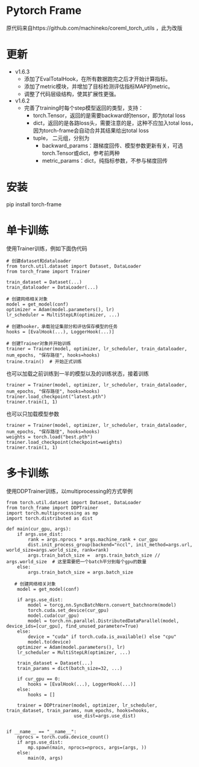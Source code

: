 # Pytorch Frame
原代码来自https://github.com/machineko/coreml_torch_utils
，此为改版
# 更新
* v1.6.3 
  * 添加了EvalTotalHook，在所有数据跑完之后才开始计算指标。
  * 添加了metric模块，并增加了目标检测评估指标MAP的metric。
  * 调整了代码层级结构，使其扩展性更强。
* v1.6.2
  * 完善了training时每个step模型返回的类型，支持：
    * torch.Tensor，返回的是需要backward的tensor，即为total loss
    * dict，返回的是各路loss头，需要注意的是，这种不应加入total loss，因为torch-frame会自动合并其结果给出total loss
    * tuple， 二元组，分别为
      * backward_params：跟梯度回传、模型参数更新有关，可选torch.Tensor或dict，参考前两种
      * metric_params：dict，纯指标参数，不参与梯度回传

# 安装
pip install torch-frame

# 单卡训练
使用Trainer训练，例如下面伪代码
```commandline
# 创建dataset和dataloader
from torch.util.dataset import Dataset, DataLoader
from torch_frame import Trainer

train_dataset = Dataset(...)
train_dataloader = DataLoader(...)

# 创建网络相关对象
model = get_model(conf)
optimizer = Adam(model.parameters(), lr)
lr_scheduler = MultiStepLR(optimizer, ...)

# 创建hooker，承载验证集部分和评估保存模型的任务
hooks = [EvalHook(...), LoggerHook(...)]

# 创建Trainer对象并开始训练
trainer = Trainer(model, optimizer, lr_scheduler, train_dataloader, num_epochs, "保存路径", hooks=hooks)
traine.train()  # 开始正式训练
```
也可以加载之前训练到一半的模型以及的训练状态，接着训练
```commandline
trainer = Trainer(model, optimizer, lr_scheduler, train_dataloader, num_epochs, "保存路径", hooks=hooks)
trainer.load_checkpoint("latest.pth")
trainer.train(1, 1)
```
也可以只加载模型参数
```commandline
trainer = Trainer(model, optimizer, lr_scheduler, train_dataloader, num_epochs, "保存路径", hooks=hooks)
weights = torch.load("best.pth")
trainer.load_checkpoint(checkpoint=weights)
trainer.train(1, 1)
```

# 多卡训练
使用DDPTrainer训练，以multiprocessing的方式举例
```commandline
from torch.util.dataset import Dataset, DataLoader
from torch_frame import DDPTrainer
import torch.multiprocessing as mp
import torch.distributed as dist

def main(cur_gpu, args):
    if args.use_dist:
        rank = args.nprocs * args.machine_rank + cur_gpu
        dist.init_process_group(backend="nccl", init_method=args.url, world_size=args.world_size, rank=rank)
        args.train_batch_size =  args.train_batch_size // args.world_size  # 这里需要把一个batch平分到每个gpu的数量
    else:
        args.train_batch_size = args.batch_size
        
   # 创建网络相关对象
    model = get_model(conf)
    
    if args.use_dist: 
        model = torcg,nn.SyncBatchNorn.convert_batchnorm(model)
        torch.cuda.set_device(cur_gpu)
        model.cuda(cur_gpu)
        model = torch.nn.parallel.DistributedDataParallel(model, device_ids=[cur_gpu], find_unused_parameter=True)
    else:
        device = "cuda" if torch.cuda.is_available() else "cpu"
        model.to(device)
    optimizer = Adam(model.parameters(), lr)
    lr_scheduler = MultiStepLR(optimizer, ...)
    
    train_dataset = Dataset(...)
    train_params = dict(batch_size=32, ...)
    
    if cur_gpu == 0:
        hooks = [EvalHook(...), LoggerHook(...)] 
    else:
        hooks = []
    
    trainer = DDPtrainer(model, optimizer, lr_scheduler, train_dataset, train_params, num_epochs, hooks=hooks,
                         use_dist=args.use_dist)
                         

if __name__ == "__name__":
    nprocs = torch.cuda.device_count()
    if args.use_dist:
        mp.spawn(main, nprocs=nprocs, args=(args, ))
    else:
        main(0, args)
    
```


